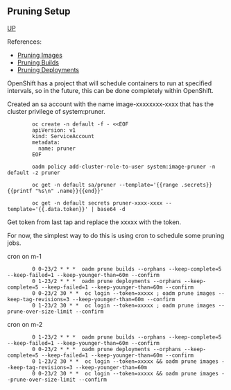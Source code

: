 ## Pruning Setup
[UP](OpenShift.html)

References:
 -  [Pruning Images](https://docs.openshift.com/container-platform/3.5/admin_guide/pruning_resources.html#pruning-images)
 -  [Pruning Builds](https://docs.openshift.com/container-platform/3.5/admin_guide/pruning_resources.html#pruning-builds)
 -  [Pruning Deployments](https://docs.openshift.com/container-platform/3.5/admin_guide/pruning_resources.html#pruning-deployments)

OpenShift has a project that will schedule containers to run at specified intervals, 
so in the future, this can be done completely within OpenShift.

Created an sa account with the name image-xxxxxxxx-xxxx that has the cluster privilege of system:pruner.
```shell
        oc create -n default -f - <<EOF
        apiVersion: v1
        kind: ServiceAccount
        metadata:
          name: pruner
        EOF

        oadm policy add-cluster-role-to-user system:image-pruner -n default -z pruner

        oc get -n default sa/pruner --template='{{range .secrets}}{{printf "%s\n" .name}}{{end}}'

        oc get -n default secrets pruner-xxxx-xxxx --template='{{.data.token}}' | base64 -d
```
Get token from last tap and replace the xxxxx with the token.

For now, the simplest way to do this is using cron to schedule some pruning jobs.

cron on m-1
```shell
        0 0-23/2 * * *  oadm prune builds --orphans --keep-complete=5 --keep-failed=1 --keep-younger-than=60m --confirm
        0 1-23/2 * * *  oadm prune deployments --orphans --keep-complete=5 --keep-failed=1 --keep-younger-than=60m --confirm
        0 0-23/2 30 * *  oc login --token=xxxxx ; oadm prune images --keep-tag-revisions=3 --keep-younger-than=60m --confirm
        0 1-23/2 30 * *  oc login --token=xxxxx ; oadm prune images --prune-over-size-limit --confirm
```
cron on m-2
```shell
        0 1-23/2 * * *  oadm prune builds --orphans --keep-complete=5 --keep-failed=1 --keep-younger-than=60m --confirm
        0 0-23/2 * * *  oadm prune deployments --orphans --keep-complete=5 --keep-failed=1 --keep-younger-than=60m --confirm
        0 1-23/2 30 * *  oc login --token=xxxxx && oadm prune images --keep-tag-revisions=3 --keep-younger-than=60m
        0 0-23/2 30 * *  oc login --token=xxxxx && oadm prune images --prune-over-size-limit --confirm
```
